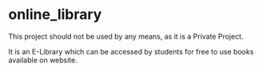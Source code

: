 # online_library

This project should not be used by any means, as it is a Private Project.

It is an E-Library which can be accessed by students for free to use books available on website.
